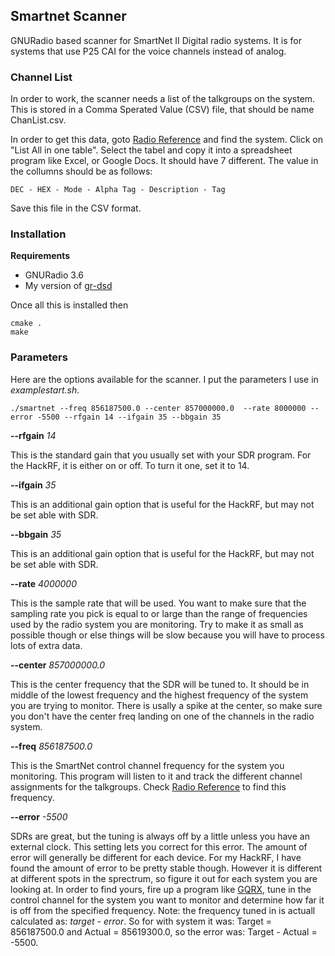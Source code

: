 ## Smartnet Scanner

GNURadio based scanner for SmartNet II Digital radio systems. It is for systems that use P25 CAI for the voice channels instead of analog.

### Channel List
In order to work, the scanner needs a list of the talkgroups on the system. This is stored in a Comma Sperated Value (CSV) file, that should be name ChanList.csv.

In order to get this data, goto [Radio Reference](http://www.radioreference.com/apps/db/) and find the system. Click on "List All in one table". Select the tabel and copy it into a spreadsheet program like Excel, or Google Docs. It should have 7 different. The value in the collumns should be as follows: 

 `DEC - HEX - Mode - Alpha Tag - Description - Tag`

Save this file in the CSV format. 

### Installation
**Requirements**
- GNURadio 3.6
- My version of [gr-dsd](https://github.com/robotastic/gr-dsd)

Once all this is installed then

	cmake .
	make

### Parameters
Here are the options available for the scanner. I put the parameters I use in _examplestart.sh_.

	./smartnet --freq 856187500.0 --center 857000000.0  --rate 8000000 --error -5500 --rfgain 14 --ifgain 35 --bbgain 35


**--rfgain** _14_

This is the standard gain that you usually set with your SDR program. For the HackRF, it is either on or off. To turn it one, set it to 14.

**--ifgain** _35_

This is an additional gain option that is useful for the HackRF, but may not be set able with SDR. 


**--bbgain** _35_

This is an additional gain option that is useful for the HackRF, but may not be set able with SDR.


**--rate** _4000000_

This is the sample rate that will be used. You want to make sure that the sampling rate you pick is equal to or large than the range of frequencies used by the radio system you are monitoring. Try to make it as small as possible though or else things will be slow because you will have to process lots of extra data. 


**--center** _857000000.0_

This is the center frequency that the SDR will be tuned to. It should be in middle of the lowest frequency and the highest frequency of the system you are trying to monitor. There is usally a spike at the center, so make sure you don't have the center freq landing on one of the channels in the radio system.


**--freq** _856187500.0_

This is the SmartNet control channel frequency for the system you monitoring. This program will listen to it and track the different channel assignments for the talkgroups. Check [Radio Reference](http://www.radioreference.com/apps/db/) to find this frequency.


**--error** _-5500_

SDRs are great, but the tuning is always off by a little unless you have an external clock. This setting lets you correct for this error. The amount of error will generally be different for each device. For my HackRF, I have found the amount of error to be pretty stable though. However it is different at different spots in the sprectrum, so figure it out for each system you are looking at. In order to find yours, fire up a program like  [GQRX](http://gqrx.dk/), tune in the control channel for the system you want to monitor and determine how far it is off from the specified frequency. Note: the frequency tuned in is actuall calculated as: _target - error_. So for with system it was: Target = 856187500.0 and Actual = 85619300.0, so the error was: Target - Actual = -5500.









